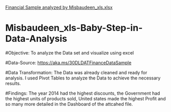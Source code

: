 [Financial Sample analyzed by Misbaudeen_xls.xlsx](https://github.com/Misbaudeen-xls/Misbaudeen_xls-Baby-Step-in-Data-Analysis/files/8936438/Financial.Sample.analyzed.by.Misbaudeen_xls.xlsx)
# Misbaudeen_xls-Baby-Step-in-Data-Analysis


#Objective: To analyze the Data set and visualize using excel

#Data-Source:  https://aka.ms/30DLDATFinanceDataSample 

#Data Transformation: The Data was already cleaned and ready for analysis. I used Pivot Tables to analyze the Data to achieve the necessary results.

#Findings: The year 2014 had the highest discounts, the Government had the highest units of products sold, United states made the highest Profit and so many more detailed in the Dashboard of the attcahed file.

